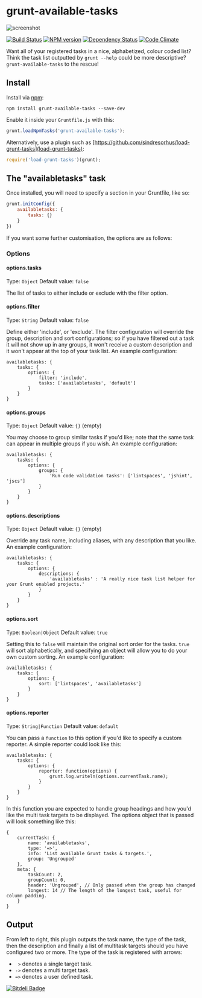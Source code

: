 # grunt-available-tasks

![screenshot](screenshot.png)

[![Build Status](https://travis-ci.org/ben-eb/grunt-available-tasks.png?branch=master)](https://travis-ci.org/ben-eb/grunt-available-tasks) [![NPM version](https://badge.fury.io/js/grunt-available-tasks.png)](http://badge.fury.io/js/grunt-available-tasks) [![Dependency Status](https://gemnasium.com/ben-eb/grunt-available-tasks.png)](https://gemnasium.com/ben-eb/grunt-available-tasks) [![Code Climate](https://codeclimate.com/github/ben-eb/grunt-available-tasks.png)](https://codeclimate.com/github/ben-eb/grunt-available-tasks)

Want all of your registered tasks in a nice, alphabetized, colour coded list? Think the task list outputted by `grunt --help` could be more descriptive? `grunt-available-tasks` to the rescue!

## Install

Install via [npm](https://npmjs.org/package/grunt-available-tasks):

```
npm install grunt-available-tasks --save-dev
```

Enable it inside your `Gruntfile.js` with this:

```js
grunt.loadNpmTasks('grunt-available-tasks');
```

Alternatively, use a plugin such as [https://github.com/sindresorhus/load-grunt-tasks](load-grunt-tasks):

```js
require('load-grunt-tasks')(grunt);
```

## The "availabletasks" task

Once installed, you will need to specify a section in your Gruntfile, like so:

```js
grunt.initConfig({
    availabletasks: {
        tasks: {}
    }
})
```

If you want some further customisation, the options are as follows:

### Options

#### options.tasks
Type: `Object`
Default value: `false`

The list of tasks to either include or exclude with the filter option.

#### options.filter
Type: `String`
Default value: `false`

Define either 'include', or 'exclude'. The filter configuration will override the group, description and sort configurations; so if you have filtered out a task it will not show up in any groups, it won't receive a custom description and it won't appear at the top of your task list. An example configuration:

```
availabletasks: {
    tasks: {
        options: {
            filter: 'include',
            tasks: ['availabletasks', 'default']
        }
    }
}
```

#### options.groups
Type: `Object`
Default value: `{}` (empty)

You may choose to group similar tasks if you'd like; note that the same task can appear in multiple groups if you wish. An example configuration:

```
availabletasks: {
    tasks: {
        options: {
            groups: {
                'Run code validation tasks': ['lintspaces', 'jshint', 'jscs']
            }
        }
    }
}
```

#### options.descriptions
Type: `Object`
Default value: `{}` (empty)

Override any task name, including aliases, with any description that you like. An example configuration:

```
availabletasks: {
    tasks: {
        options: {
            descriptions: {
                'availabletasks' : 'A really nice task list helper for your Grunt enabled projects.'
            }
        }
    }
}
```

#### options.sort
Type: `Boolean|Object`
Default value: `true`

Setting this to `false` will maintain the original sort order for the tasks. `true` will sort alphabetically, and specifying an object will allow you to do your own custom sorting. An example configuration:

```
availabletasks: {
    tasks: {
        options: {
            sort: ['lintspaces', 'availabletasks']
        }
    }
}
```

#### options.reporter
Type: `String|Function`
Default value: `default`

You can pass a `function` to this option if you'd like to specify a custom reporter. A simple reporter could look like this:

```
availabletasks: {
    tasks: {
        options: {
            reporter: function(options) {
                grunt.log.writeln(options.currentTask.name);
            }
        }
    }
}
```

In this function you are expected to handle group headings and how you'd like the multi task targets to be displayed. The options object that is passed will look something like this:

```
{
    currentTask: {
        name: 'availabletasks',
        type: '=>',
        info: 'List available Grunt tasks & targets.',
        group: 'Ungrouped'
    },
    meta: {
        taskCount: 2,
        groupCount: 0,
        header: 'Ungrouped', // Only passed when the group has changed
        longest: 14 // The length of the longest task, useful for column padding.
    }
}
```

## Output

From left to right, this plugin outputs the task name, the type of the task, then the description and finally a list of multitask targets should you have configured two or more. The type of the task is registered with arrows:

* `  > ` denotes a single target task.
* ` -> ` denotes a multi target task.
* ` => ` denotes a user defined task.

[![Bitdeli Badge](https://d2weczhvl823v0.cloudfront.net/ben-eb/grunt-available-tasks/trend.png)](https://bitdeli.com/free "Bitdeli Badge")
